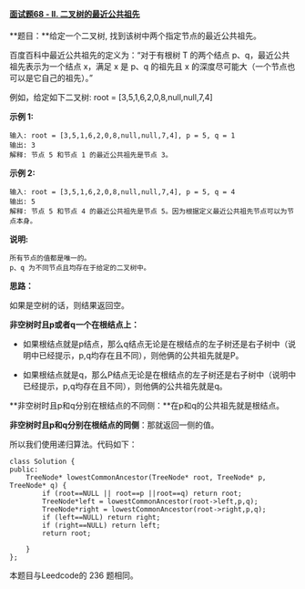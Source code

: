 #### [面试题68 - II. 二叉树的最近公共祖先](https://leetcode-cn.com/problems/er-cha-shu-de-zui-jin-gong-gong-zu-xian-lcof/)

**题目：**给定一个二叉树, 找到该树中两个指定节点的最近公共祖先。

百度百科中最近公共祖先的定义为：“对于有根树 T 的两个结点 p、q，最近公共祖先表示为一个结点 x，满足 x 是 p、q 的祖先且 x 的深度尽可能大（一个节点也可以是它自己的祖先）。”

例如，给定如下二叉树:  root = [3,5,1,6,2,0,8,null,null,7,4]

**示例 1:**

```
输入: root = [3,5,1,6,2,0,8,null,null,7,4], p = 5, q = 1
输出: 3
解释: 节点 5 和节点 1 的最近公共祖先是节点 3。
```

**示例 2:**

```
输入: root = [3,5,1,6,2,0,8,null,null,7,4], p = 5, q = 4
输出: 5
解释: 节点 5 和节点 4 的最近公共祖先是节点 5。因为根据定义最近公共祖先节点可以为节点本身。 
```

**说明:**

    所有节点的值都是唯一的。
    p、q 为不同节点且均存在于给定的二叉树中。

**思路：**

如果是空树的话，则结果返回空。

**非空树时且p或者q一个在根结点上：**

- 如果根结点就是p结点，那么q结点无论是在根结点的左子树还是右子树中（说明中已经提示，p,q均存在且不同），则他俩的公共祖先就是P。

- 如果根结点就是q，那么P结点无论是在根结点的左子树还是右子树中（说明中已经提示，p,q均存在且不同），则他俩的公共祖先就是q。

**非空树时且p和q分别在根结点的不同侧：**在p和q的公共祖先就是根结点。

**非空树时且p和q分别在根结点的同侧**：那就返回一侧的值。

所以我们使用递归算法。代码如下：

```
class Solution {
public:
    TreeNode* lowestCommonAncestor(TreeNode* root, TreeNode* p, TreeNode* q) {
        if (root==NULL || root==p ||root==q) return root;
        TreeNode*left = lowestCommonAncestor(root->left,p,q);
        TreeNode*right = lowestCommonAncestor(root->right,p,q);
        if (left==NULL) return right;
        if (right==NULL) return left;
        return root;
        
    }
};
```

本题目与Leedcode的 236 题相同。